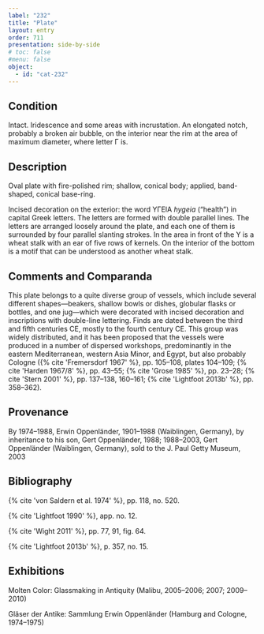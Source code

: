 ```yaml
---
label: "232"
title: "Plate"
layout: entry
order: 711
presentation: side-by-side
# toc: false
#menu: false 
object:
  - id: "cat-232"
---
```


## Condition

Intact. Iridescence and some areas with incrustation. An elongated notch, probably a broken air bubble, on the interior near the rim at the area of maximum diameter, where letter Γ is.

## Description

Oval plate with fire-polished rim; shallow, conical body; applied, band-shaped, conical base-ring.

Incised decoration on the exterior: the word ΥΓΕΙΑ *hygeia* (“health”) in capital Greek letters. The letters are formed with double parallel lines. The letters are arranged loosely around the plate, and each one of them is surrounded by four parallel slanting strokes. In the area in front of the Υ is a wheat stalk with an ear of five rows of kernels. On the interior of the bottom is a motif that can be understood as another wheat stalk.

## Comments and Comparanda

This plate belongs to a quite diverse group of vessels, which include several different shapes—beakers, shallow bowls or dishes, globular flasks or bottles, and one jug—which were decorated with incised decoration and inscriptions with double-line lettering. Finds are dated between the third and fifth centuries CE, mostly to the fourth century CE. This group was widely distributed, and it has been proposed that the vessels were produced in a number of dispersed workshops, predominantly in the eastern Mediterranean, western Asia Minor, and Egypt, but also probably Cologne ({% cite 'Fremersdorf 1967' %}, pp. 105–108, plates 104–109; {% cite 'Harden 1967/8' %}, pp. 43–55; {% cite 'Grose 1985' %}, pp. 23–28; {% cite 'Stern 2001' %}, pp. 137–138, 160–161; {% cite 'Lightfoot 2013b' %}, pp. 358–362).

## Provenance

By 1974–1988, Erwin Oppenländer, 1901–1988 (Waiblingen, Germany), by inheritance to his son, Gert Oppenländer, 1988; 1988–2003, Gert Oppenländer (Waiblingen, Germany), sold to the J. Paul Getty Museum, 2003

## Bibliography

{% cite 'von Saldern et al. 1974' %}, pp. 118, no. 520.

{% cite 'Lightfoot 1990' %}, app. no. 12.

{% cite 'Wight 2011' %}, pp. 77, 91, fig. 64.

{% cite 'Lightfoot 2013b' %}, p. 357, no. 15.

## Exhibitions

Molten Color: Glassmaking in Antiquity (Malibu, 2005–2006; 2007; 2009–2010)

Gläser der Antike: Sammlung Erwin Oppenländer (Hamburg and Cologne, 1974–1975)